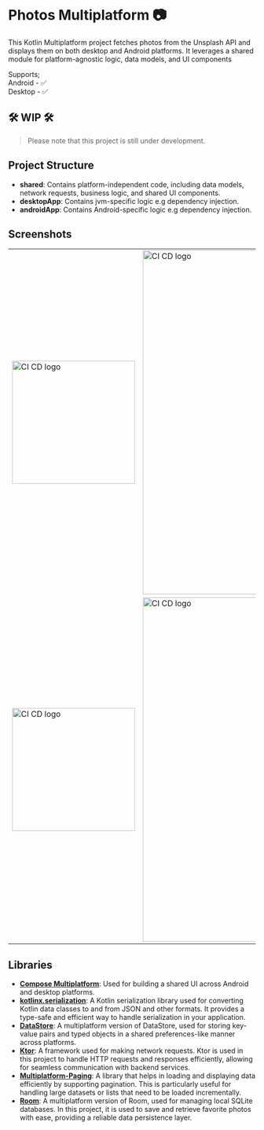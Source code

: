 # Photos Multiplatform :camera:

This Kotlin Multiplatform project fetches photos from the Unsplash API and displays them on both desktop and Android platforms. It leverages a shared module for platform-agnostic logic, data models, and UI components

Supports;\
Android - ✅\
Desktop - ✅

## 🛠️ WIP 🛠️
> Please note that this project is still under development.

## Project Structure
- **shared**: Contains platform-independent code, including data models, network requests, business logic, and shared UI components. 
- **desktopApp**: Contains jvm-specific logic e.g dependency injection.
- **androidApp**: Contains Android-specific logic e.g dependency injection.

## Screenshots
|      |      |
| ---- | ---- |
| <img src="https://github.com/user-attachments/assets/8e4c27d1-d095-4d88-82a4-3c3d535e2533" alt="CI CD logo" width="250"> | <img src="https://github.com/user-attachments/assets/4a55ecb5-cba1-4e0d-b137-f078d02c8837" alt="CI CD logo" width="700"> |
| <img src="https://github.com/user-attachments/assets/98b4c01b-0c9f-492a-9d4c-3daa2992d412" alt="CI CD logo" width="250"> | <img src="https://github.com/user-attachments/assets/25f3b851-6bf1-44d2-99c9-c7e10e5546cb" alt="CI CD logo" width="700"> |

## Libraries
- [**Compose Multiplatform**](https://www.jetbrains.com/lp/compose-multiplatform/): Used for building a shared UI across Android and desktop platforms.
- [**kotlinx.serialization**](https://github.com/Kotlin/kotlinx.serialization): A Kotlin serialization library used for converting Kotlin data classes to and from JSON and other formats. It provides a type-safe and efficient way to handle serialization in your application.
- [**DataStore**](https://developer.android.com/kotlin/multiplatform/datastore): A multiplatform version of DataStore, used for storing key-value pairs and typed objects in a shared preferences-like manner across platforms.
- [**Ktor**](https://ktor.io/): A framework used for making network requests. Ktor is used in this project to handle HTTP requests and responses efficiently, allowing for seamless communication with backend services.
- [**Multiplatform-Paging**](https://github.com/cashapp/multiplatform-paging): A library that helps in loading and displaying data efficiently by supporting pagination. This is particularly useful for handling large datasets or lists that need to be loaded incrementally.
- [**Room**](https://developer.android.com/kotlin/multiplatform/room): A multiplatform version of Room, used for managing local SQLite databases. In this project, it is used to save and retrieve favorite photos with ease, providing a reliable data persistence layer.